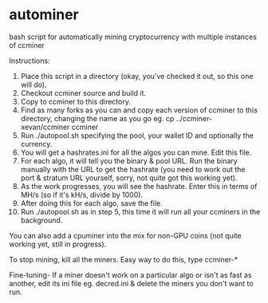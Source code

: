 # autominer
bash script for automatically mining cryptocurrency with multiple instances of ccminer

Instructions:

1. Place this script in a directory (okay, you've checked it out, so this one will do).
2. Checkout ccminer source and build it.
3. Copy to ccminer to this directory.
4. Find as many forks as you can and copy each version of ccminer to this directory, changing the name as you go eg. cp ../ccminer-xevan/ccminer ccminer
5. Run ./autopool.sh specifying the pool, your wallet ID and optionally the currency.
6. You will get a hashrates.ini for all the algos you can mine. Edit this file.
7. For each algo, it will tell you the binary & pool URL.  Run the binary manually with the URL to get the hashrate (you need to work out the port & stratum URL yourself, sorry, not quite got this working yet).
8. As the work progresses, you will see the hashrate.  Enter this in terms of MH/s (so if it's kH/s, divide by 1000).
9. After doing this for each algo, save the file.
10. Run ./autopool.sh as in step 5, this time it will run all your ccminers in the background.

You can also add a cpuminer into the mix for non-GPU coins (not quite working yet, still in progress).

To stop mining, kill all the miners.  Easy way to do this, type ccminer-*

Fine-tuning- If a miner doesn't work on a particular algo or isn't as fast as another, edit its ini file eg. decred.ini & delete the miners you don't want to run.
